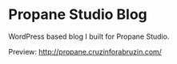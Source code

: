 # Propane Studio Blog

WordPress based blog I built for Propane Studio.

Preview: http://propane.cruzinforabruzin.com/
